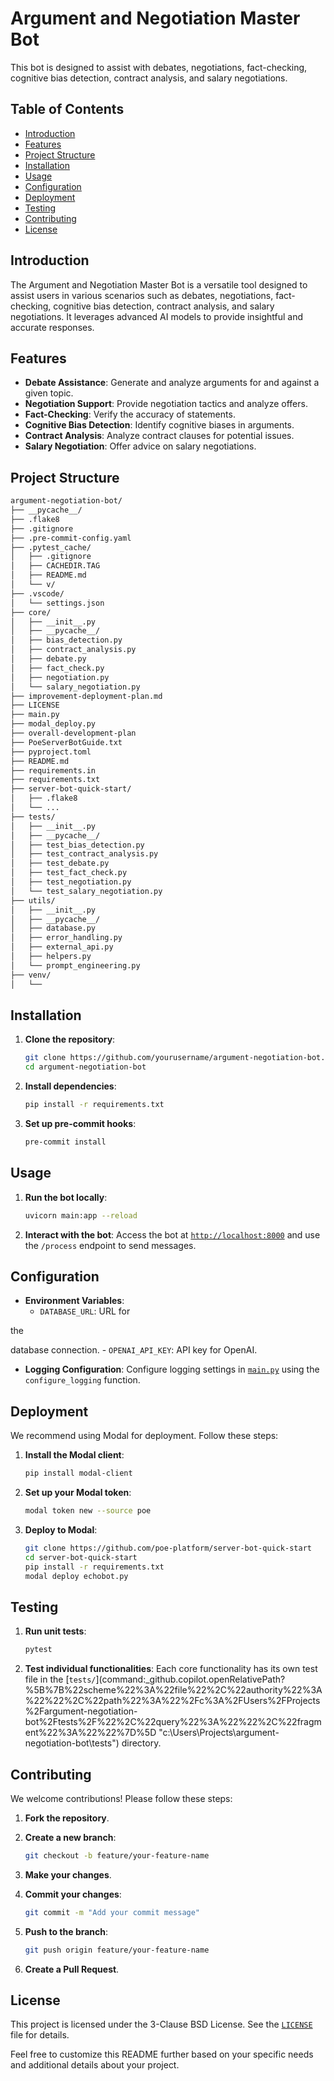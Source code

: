 # Argument and Negotiation Master Bot

This bot is designed to assist with debates, negotiations, fact-checking, cognitive bias detection, contract analysis, and salary negotiations.

## Table of Contents

- [Introduction](#introduction)
- [Features](#features)
- [Project Structure](#project-structure)
- [Installation](#installation)
- [Usage](#usage)
- [Configuration](#configuration)
- [Deployment](#deployment)
- [Testing](#testing)
- [Contributing](#contributing)
- [License](#license)

## Introduction

The Argument and Negotiation Master Bot is a versatile tool designed to assist users in various scenarios such as debates, negotiations, fact-checking, cognitive bias detection, contract analysis, and salary negotiations. It leverages advanced AI models to provide insightful and accurate responses.

## Features

- **Debate Assistance**: Generate and analyze arguments for and against a given topic.
- **Negotiation Support**: Provide negotiation tactics and analyze offers.
- **Fact-Checking**: Verify the accuracy of statements.
- **Cognitive Bias Detection**: Identify cognitive biases in arguments.
- **Contract Analysis**: Analyze contract clauses for potential issues.
- **Salary Negotiation**: Offer advice on salary negotiations.

## Project Structure

```markdown
argument-negotiation-bot/
├── __pycache__/
├── .flake8
├── .gitignore
├── .pre-commit-config.yaml
├── .pytest_cache/
│   ├── .gitignore
│   ├── CACHEDIR.TAG
│   ├── README.md
│   └── v/
├── .vscode/
│   └── settings.json
├── core/
│   ├── __init__.py
│   ├── __pycache__/
│   ├── bias_detection.py
│   ├── contract_analysis.py
│   ├── debate.py
│   ├── fact_check.py
│   ├── negotiation.py
│   └── salary_negotiation.py
├── improvement-deployment-plan.md
├── LICENSE
├── main.py
├── modal_deploy.py
├── overall-development-plan
├── PoeServerBotGuide.txt
├── pyproject.toml
├── README.md
├── requirements.in
├── requirements.txt
├── server-bot-quick-start/
│   ├── .flake8
│   └── ...
├── tests/
│   ├── __init__.py
│   ├── __pycache__/
│   ├── test_bias_detection.py
│   ├── test_contract_analysis.py
│   ├── test_debate.py
│   ├── test_fact_check.py
│   ├── test_negotiation.py
│   └── test_salary_negotiation.py
├── utils/
│   ├── __init__.py
│   ├── __pycache__/
│   ├── database.py
│   ├── error_handling.py
│   ├── external_api.py
│   ├── helpers.py
│   └── prompt_engineering.py
├── venv/
│   └──
```

## Installation

1. **Clone the repository**:

    ```sh
    git clone https://github.com/yourusername/argument-negotiation-bot.git
    cd argument-negotiation-bot
    ```

2. **Install dependencies**:

    ```sh
    pip install -r requirements.txt
    ```

3. **Set up pre-commit hooks**:

    ```sh
    pre-commit install
    ```

## Usage

1. **Run the bot locally**:

    ```sh
    uvicorn main:app --reload
    ```

2. **Interact with the bot**:
    Access the bot at [`http://localhost:8000`](http://localhost:8000) and use the `/process` endpoint to send messages.

## Configuration

- **Environment Variables**:
  - `DATABASE_URL`: URL for

 the

 database connection.
    - `OPENAI_API_KEY`: API key for OpenAI.

- **Logging Configuration**:
    Configure logging settings in [`main.py`](command:_github.copilot.openRelativePath?%5B%7B%22scheme%22%3A%22file%22%2C%22authority%22%3A%22%22%2C%22path%22%3A%22%2Fc%3A%2FUsers%2FProjects%2Fargument-negotiation-bot%2Fmain.py%22%2C%22query%22%3A%22%22%2C%22fragment%22%3A%22%22%7D%5D "c:\Users\Projects\argument-negotiation-bot\main.py") using the `configure_logging` function.

## Deployment

We recommend using Modal for deployment. Follow these steps:

1. **Install the Modal client**:

    ```sh
    pip install modal-client
    ```

2. **Set up your Modal token**:

    ```sh
    modal token new --source poe
    ```

3. **Deploy to Modal**:

    ```sh
    git clone https://github.com/poe-platform/server-bot-quick-start
    cd server-bot-quick-start
    pip install -r requirements.txt
    modal deploy echobot.py
    ```

## Testing

1. **Run unit tests**:

    ```sh
    pytest
    ```

2. **Test individual functionalities**:
    Each core functionality has its own test file in the [`tests/`](command:_github.copilot.openRelativePath?%5B%7B%22scheme%22%3A%22file%22%2C%22authority%22%3A%22%22%2C%22path%22%3A%22%2Fc%3A%2FUsers%2FProjects%2Fargument-negotiation-bot%2Ftests%2F%22%2C%22query%22%3A%22%22%2C%22fragment%22%3A%22%22%7D%5D "c:\Users\Projects\argument-negotiation-bot\tests\") directory.

## Contributing

We welcome contributions! Please follow these steps:

1. **Fork the repository**.
2. **Create a new branch**:

    ```sh
    git checkout -b feature/your-feature-name
    ```

3. **Make your changes**.
4. **Commit your changes**:

    ```sh
    git commit -m "Add your commit message"
    ```

5. **Push to the branch**:

    ```sh
    git push origin feature/your-feature-name
    ```

6. **Create a Pull Request**.

## License

This project is licensed under the 3-Clause BSD License. See the [`LICENSE`](command:_github.copilot.openRelativePath?%5B%7B%22scheme%22%3A%22file%22%2C%22authority%22%3A%22%22%2C%22path%22%3A%22%2Fc%3A%2FUsers%2FProjects%2Fargument-negotiation-bot%2FLICENSE%22%2C%22query%22%3A%22%22%2C%22fragment%22%3A%22%22%7D%5D "c:\Users\Projects\argument-negotiation-bot\LICENSE") file for details.

Feel free to customize this README further based on your specific needs and additional details about your project.
